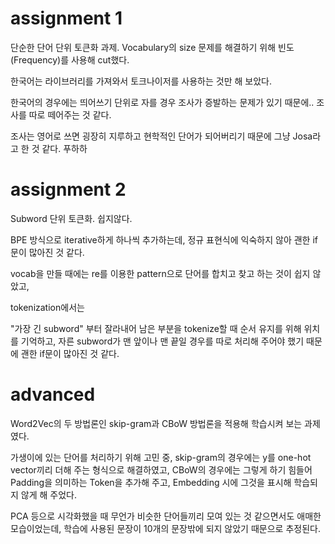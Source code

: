 # assignment 1

단순한 단어 단위 토큰화 과제. Vocabulary의 size 문제를 해결하기 위해 빈도(Frequency)를 사용해 cut했다.

한국어는 라이브러리를 가져와서 토크나이저를 사용하는 것만 해 보았다.

한국어의 경우에는 띄어쓰기 단위로 자를 경우 조사가 증발하는 문제가 있기 때문에.. 조사를 따로 떼어주는 것 같다.

조사는 영어로 쓰면 굉장히 지루하고 현학적인 단어가 되어버리기 때문에 그냥 Josa라고 한 것 같다. 푸하하

# assignment 2

Subword 단위 토큰화. 쉽지않다.

BPE 방식으로 iterative하게 하나씩 추가하는데, 정규 표현식에 익숙하지 않아 괜한 if문이 많아진 것 같다.

vocab을 만들 때에는 re를 이용한 pattern으로 단어를 합치고 찾고 하는 것이 쉽지 않았고,

tokenization에서는

"가장 긴 subword" 부터 잘라내어 남은 부분을 tokenize할 때 순서 유지를 위해 위치를 기억하고, 자른 subword가 맨 앞이나 맨 끝일 경우를 따로 처리해 주어야 했기 때문에 괜한 if문이 많아진 것 같다.

# advanced

Word2Vec의 두 방법론인 skip-gram과 CBoW 방법론을 적용해 학습시켜 보는 과제였다.

가생이에 있는 단어를 처리하기 위해 고민 중, skip-gram의 경우에는 y를 one-hot vector끼리 더해 주는 형식으로 해결하였고, CBoW의 경우에는 그렇게 하기 힘들어 Padding을 의미하는 Token을 추가해 주고, Embedding 시에 그것을 표시해 학습되지 않게 해 주었다.

PCA 등으로 시각화했을 때 무언가 비슷한 단어들끼리 모여 있는 것 같으면서도 애매한 모습이었는데, 학습에 사용된 문장이 10개의 문장밖에 되지 않았기 때문으로 추정된다.
